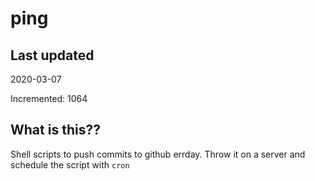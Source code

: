 # ping

## Last updated
2020-03-07

Incremented: 1064

## What is this??
Shell scripts to push commits to github errday. Throw it on a server and schedule the script with `cron`
